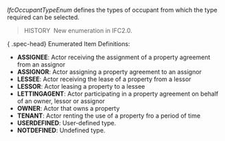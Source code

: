 ﻿_IfcOccupantTypeEnum_ defines the types of occupant from which the type required can be selected.

> HISTORY&nbsp; New enumeration in IFC2.0.

{ .spec-head}
Enumerated Item Definitions:

* **ASSIGNEE**: Actor receiving the assignment of a property agreement from an assignor
* **ASSIGNOR**: Actor assigning a property agreement to an assignor
* **LESSEE**: Actor receiving the lease of a property from a lessor
* **LESSOR**: Actor leasing a property to a lessee
* **LETTINGAGENT**: Actor participating in a property agreement on behalf of an owner, lessor or assignor
* **OWNER**: Actor that owns a property
* **TENANT**: Actor renting the use of a property fro a period of time
* **USERDEFINED**: User-defined type.
* **NOTDEFINED**: Undefined type.